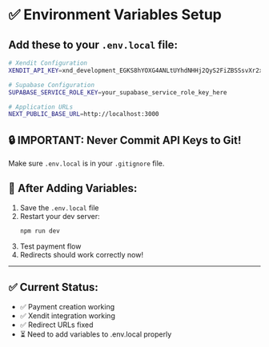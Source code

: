 # ✅ Environment Variables Setup

## Add these to your `.env.local` file:

```bash
# Xendit Configuration
XENDIT_API_KEY=xnd_development_EGKS8hYOXG4ANLtUYhdNHHj2QyS2FiZBSSsvXr2xFg3JZ9VxtGRM7GBkHsaXxi

# Supabase Configuration
SUPABASE_SERVICE_ROLE_KEY=your_supabase_service_role_key_here

# Application URLs
NEXT_PUBLIC_BASE_URL=http://localhost:3000
```

## 🔒 **IMPORTANT: Never Commit API Keys to Git!**

Make sure `.env.local` is in your `.gitignore` file.

## 📝 **After Adding Variables:**

1. Save the `.env.local` file
2. Restart your dev server:
   ```bash
   npm run dev
   ```
3. Test payment flow
4. Redirects should work correctly now!

---

## ✅ **Current Status:**

- ✅ Payment creation working
- ✅ Xendit integration working
- ✅ Redirect URLs fixed
- ⏳ Need to add variables to .env.local properly
